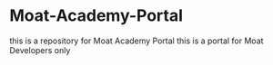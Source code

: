 # Moat-Academy-Portal
this is a repository for Moat Academy Portal
this is a portal for Moat Developers only
